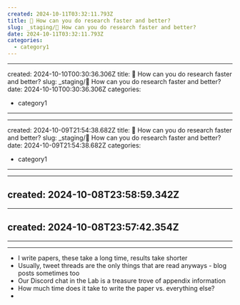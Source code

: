 ```yaml
---
created: 2024-10-11T03:32:11.793Z 
title: 🔴 How can you do research faster and better?
slug: _staging/🔴 How can you do research faster and better?
date: 2024-10-11T03:32:11.793Z
categories: 
  - category1
---
```

---
created: 2024-10-10T00:30:36.306Z 
title: 🔴 How can you do research faster and better?
slug: _staging/🔴 How can you do research faster and better?
date: 2024-10-10T00:30:36.306Z
categories: 
  - category1
---
---
created: 2024-10-09T21:54:38.682Z 
title: 🔴 How can you do research faster and better?
slug: _staging/🔴 How can you do research faster and better?
date: 2024-10-09T21:54:38.682Z
categories: 
  - category1
---
---
created: 2024-10-08T23:58:59.342Z
---
---
created: 2024-10-08T23:57:42.354Z
---
---
---

- I write papers, these take a long time, results take shorter
- Usually, tweet threads are the only things that are read anyways - blog posts sometimes too
- Our Discord chat in the Lab is a treasure trove of appendix information
- How much time does it take to write the paper vs. everything else?
- 